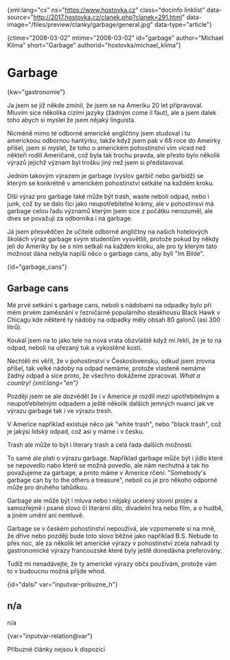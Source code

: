
{xml:lang="cs" ns="https://www.hostovka.cz" class="docinfo linklist" data-source="http://2017.hostovka.cz/clanek.php?clanek=291.html" data-image="/files/preview/clanky/garbage/general.jpg" data-type="article"}

{ctime="2008-03-02" mtime="2008-03-02" id="garbage" author="Michael Klíma" short="Garbage" authorid="hostovka/michael_klima"}

# Garbage

<!-- generated attribute kw by user_udpatekw.sh on 2020-05-07, do not edit -->

{kw="gastronomie"}

Ja jsem se již někde zmínil, že jsem se na Ameriku 20 let připravoval. Mluvím sice několika cizími jazyky (žádným come il faut), ale a jsem dalek toho abych si myslel že jsem nějaký linguista.

Nicméně mimo té odborné americké angličtiny jsem studoval i tu americkoou odbornou hantýrku, takže když jsem pak v 68 roce do Ameirky přišel, jsem si myslel, že toho o americkém pohostinství vím víced než někteří rodilí Američané, což byla tak trochu pravda, ale přesto bylo několik výrazů jejichž význam byl trošku jiný než jsem si představoval.

Jedním takovým výrazem je garbage (vyslov garbič nebo garbidž) se kterým se konkrétně v americkém pohostinství setkáte na každém kroku.

Dlší výraz pro garbage také může být trash, waste neboli odpad, nebo i junk, což by se dalo říci jako neupotřebitelné krámy, ale v pohostinsví má garbage celou řadu významů kterým jsem sice z počátku nerozuměl, ale dnes se považuji za odborníka i na garbage.

Já jsem přesvědčen že učitelé odborné angličtny na našich hotelových školách výraz garbage svým studentům vysvětlili, protože pokud by někdy jeli do Ameriky by se s ním setkali na každém kroku, ale pro ty kterým tato možnost dána nebyla napíši něco o garbage cans, aby byli "Im Bilde".

{id="garbage_cans"}

## Garbage cans

Mé prvé setkání s garbage cans, neboli s nádobami na odpadky bylo při mém prvém zaměsnání v řezničárně populárního steakhousu Black Hawk v Chicagu kde některé ty nádoby na odpadky měly obsah 80 galonů (asi 300 litrů).

Koukal jsem na to jako tele na nová vrata obzvláště když mi řekli, že je to na odpad, neboli na ořezaný tuk a vykostěné kosti.

Nechtěli mi věřit, že v pohostinství v Československu, odkud jsem zrovna přišel, tak velké nádoby na odpad nemáme, protože vlasteně nemáme žádný odpad a sice proto, že všechno dokážeme zpracovat. _What a country! {xml:lang="en"}_

Později jsem se ale dozvěděl že i v Americe je rozdíl mezi upotřebitelným a neupotřebitelným odpadem a ještě několik dalších jemných nuancí jak ve výrazu garbage tak i ve výrazu tresh.

V Americe například existuje něco jak "white trash", nebo "black trash", což je jakýsi lidský odpad, což asi y máme i v česku.

Trash ale může to být i literary trash a celá řada dalších možností.

To samé ale platí o výrazu garbage. Například garbage může být i jídlo které se nepovedlo nabo které se možná povedlo, ale nám nechutná a tak ho považujeme za garbage, a proto máme v Americe rčení: "Somebody's garbage can by to the others a treasure", neboli co je pro někoho odporné může pro druhého lahůdkou.

Garbage ale může být i mluva nebo i nějaký ucelený slovní projev a samozřejmě i psané slovo či literární dílo, divadelní hra nebo film, a o hudbě, a jiném umění ani nemluvě.

Garbage se v českém pohostinství nepoužívá, ale vzpomenete si na mně, že dříve nebo později bude toto slovo běžné jako například B.S. Nebude to přes noc, ale za několik let americké výrazy v pohostinství zcela nahradí ty gastronomické výrazy francouzské které byly ještě donedávna preferovány.

Tudíž mi nenadávejte, že ty americké výrazy občs používám, protože vám to v budoucnu možná příjde whod.

{id="dalsi" var="inputvar-pribuzne_h"}

## n/a

n/a

{var="inputvar-relation@var"}

Příbuzné články nejsou k dispozici

